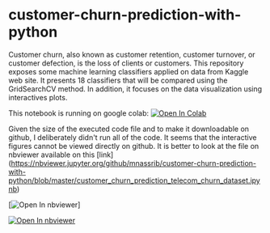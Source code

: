 # customer-churn-prediction-with-python

Customer churn, also known as customer retention, customer turnover, or customer defection, is the loss of clients or customers.
This repository exposes some machine learning classifiers applied on data from Kaggle web site. It presents 18 classifiers that will be compared using the GridSearchCV method. In addition, it focuses on the data visualization using interactives plots.

This notebook is running on google colab: [![Open In Colab](https://colab.research.google.com/assets/colab-badge.svg)](https://colab.research.google.com/github/mnassrib/customer-churn-prediction-with-python/blob/master/customer_churn_prediction_telecom_churn_dataset.ipynb)

Given the size of the executed code file and to make it downloadable on github, I deliberately didn't run all of the code. It seems that the interactive figures cannot be viewed directly on github. It is better to look at the file on nbviewer available on this [link] (https://nbviewer.jupyter.org/github/mnassrib/customer-churn-prediction-with-python/blob/master/customer_churn_prediction_telecom_churn_dataset.ipynb)

[![Open In nbviewer](https://nbviewer.jupyter.org/static/img/nav_logo.svg?v=479cefe8d932fb14a67b93911b97d70f)]


[![Open In nbviewer](https://img.shields.io/badge/render-nbviewer-orange.svg)](https://nbviewer.jupyter.org/github/mnassrib/customer-churn-prediction-with-python/blob/master/customer_churn_prediction_telecom_churn_dataset.ipynb)
